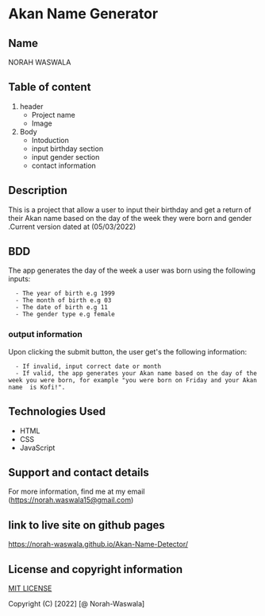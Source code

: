 # Akan Name Generator

## Name
NORAH WASWALA

## Table of content
  1. header 
      * Project name
      * Image
  2. Body
      * Intoduction
      * input birthday section
      * input gender section
      * contact information
## Description
This is a project that allow a user to input their birthday and get a return of their Akan name based on the day of the week they were born and gender .Current version dated at (05/03/2022)

## BDD
The app generates the day of the week a user was born using the following inputs:

      - The year of birth e.g 1999
      - The month of birth e.g 03
      - The date of birth e.g 11
      - The gender type e.g female
### output information
Upon clicking the submit button, the user get's the following information:

      - If invalid, input correct date or month
      - If valid, the app generates your Akan name based on the day of the week you were born, for example "you were born on Friday and your Akan name  is Kofi!".
## Technologies Used
  * HTML
  * CSS
  * JavaScript
## Support and contact details
For more information, find me at my email (https://norah.waswala15@gmail.com)

## link to live site on github pages
https://norah-waswala.github.io/Akan-Name-Detector/

## License and copyright information
[MIT LICENSE](LICENSE)

Copyright (C) [2022] [@ Norah-Waswala]
